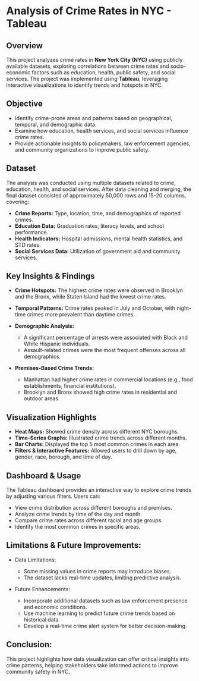 # Analysis of Crime Rates in NYC - Tableau

## Overview

This project analyzes crime rates in **New York City (NYC)** using publicly available datasets, exploring correlations between crime rates and socio-economic factors such as education, health, public safety, and social services. The project was implemented using **Tableau**, leveraging interactive visualizations to identify trends and hotspots in NYC.

## Objective

- Identify crime-prone areas and patterns based on geographical, temporal, and demographic data.
- Examine how education, health services, and social services influence crime rates.
- Provide actionable insights to policymakers, law enforcement agencies, and community organizations to improve public safety.

## Dataset

The analysis was conducted using multiple datasets related to crime, education, health, and social services. After data cleaning and merging, the final dataset consisted of approximately 50,000 rows and 15-20 columns, covering:
- **Crime Reports:** Type, location, time, and demographics of reported crimes.
- **Education Data:** Graduation rates, literacy levels, and school performance.
- **Health Indicators:** Hospital admissions, mental health statistics, and STD rates.
- **Social Services Data:** Utilization of government aid and community services.

## Key Insights & Findings

- **Crime Hotspots:** The highest crime rates were observed in Brooklyn and the Bronx, while Staten Island had the lowest crime rates.
- **Temporal Patterns:** Crime rates peaked in July and October, with night-time crimes more prevalent than daytime crimes.

- **Demographic Analysis:**
  - A significant percentage of arrests were associated with Black and White Hispanic individuals.
  - Assault-related crimes were the most frequent offenses across all demographics.

- **Premises-Based Crime Trends:**
  - Manhattan had higher crime rates in commercial locations (e.g., food establishments, financial institutions).
  - Brooklyn and Bronx showed high crime rates in residential and outdoor areas.

## Visualization Highlights

- **Heat Maps:** Showed crime density across different NYC boroughs.
- **Time-Series Graphs:** Illustrated crime trends across different months.
- **Bar Charts:** Displayed the top 5 most common crimes in each area.
- **Filters & Interactive Features:** Allowed users to drill down by age, gender, race, borough, and time of day.

## Dashboard & Usage

The Tableau dashboard provides an interactive way to explore crime trends by adjusting various filters. Users can:
- View crime distribution across different boroughs and premises.
- Analyze crime trends by time of the day and month.
- Compare crime rates across different racial and age groups.
- Identify the most common crimes in specific areas.

## Limitations & Future Improvements:

- Data Limitations:
  - Some missing values in crime reports may introduce biases.
  - The dataset lacks real-time updates, limiting predictive analysis.

- Future Enhancements:
  - Incorporate additional datasets such as law enforcement presence and economic conditions.
  - Use machine learning to predict future crime trends based on historical data.
  - Develop a real-time crime alert system for better decision-making.

## Conclusion:
This project highlights how data visualization can offer critical insights into crime patterns, helping stakeholders take informed actions to improve community safety in NYC.
